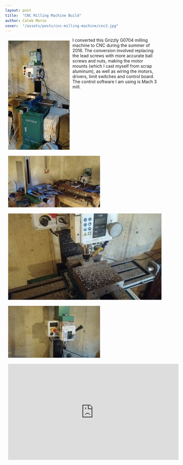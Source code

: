 ```yaml
---
layout: post
title:  "CNC Milling Machine Build"
author: Caleb Morin
cover:  "/assets/posts/cnc-milling-machine/cnc3.jpg"
---
```



<img style="width:40%; float: left; padding: 10px;" src="/assets/posts/cnc-milling-machine/cnc1.jpg"/>
<img style="width:60%; float: left; padding: 10px;" src="/assets/posts/cnc-milling-machine/cnc2.jpg"/>

I converted this Grizzly G0704 milling machine to CNC during the summer of 2016.  The conversion involved replacing the lead screws with more accurate ball screws and nuts, making the motor mounts (which I cast myself from scrap aluminum), as well as wiring the motors, drivers, limit switches and control board.   The control software I am using is Mach 3 mill. 

<img style="width:100%; float: left; padding: 10px;" src="/assets/posts/cnc-milling-machine/cnc3.jpg"/>
<img style="width:60%; float: left; padding: 10px;" src="/assets/posts/cnc-milling-machine/cnc4.jpg"/>

<iframe style="padding: 10px;" width="560" height="315" src="https://www.youtube.com/embed/I44H0naLk8w" frameborder="0" allow="accelerometer; autoplay; encrypted-media; gyroscope; picture-in-picture" allowfullscreen></iframe>